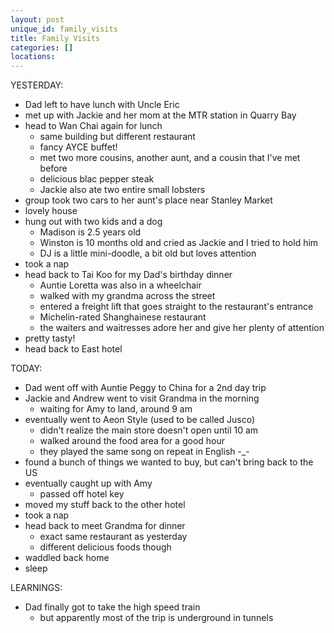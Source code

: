 ```yaml
---
layout: post
unique_id: family_visits
title: Family Visits
categories: []
locations: 
---
```


YESTERDAY:
* Dad left to have lunch with Uncle Eric
* met up with Jackie and her mom at the MTR station in Quarry Bay
* head to Wan Chai again for lunch
  * same building but different restaurant
  * fancy AYCE buffet!
  * met two more cousins, another aunt, and a cousin that I've met before
  * delicious blac pepper steak
  * Jackie also ate two entire small lobsters
* group took two cars to her aunt's place near Stanley Market
* lovely house
* hung out with two kids and a dog
  * Madison is 2.5 years old
  * Winston is 10 months old and cried as Jackie and I tried to hold him
  * DJ is a little mini-doodle, a bit old but loves attention
* took a nap
* head back to Tai Koo for my Dad's birthday dinner
  * Auntie Loretta was also in a wheelchair
  * walked with my grandma across the street
  * entered a freight lift that goes straight to the restaurant's entrance
  * Michelin-rated Shanghainese restaurant
  * the waiters and waitresses adore her and give her plenty of attention
* pretty tasty!
* head back to East hotel

TODAY:
* Dad went off with Auntie Peggy to China for a 2nd day trip
* Jackie and Andrew went to visit Grandma in the morning
  * waiting for Amy to land, around 9 am
* eventually went to Aeon Style (used to be called Jusco)
  * didn't realize the main store doesn't open until 10 am
  * walked around the food area for a good hour
  * they played the same song on repeat in English -_-
* found a bunch of things we wanted to buy, but can't bring back to the US
* eventually caught up with Amy
  * passed off hotel key
* moved my stuff back to the other hotel
* took a nap
* head back to meet Grandma for dinner
  * exact same restaurant as yesterday
  * different delicious foods though
* waddled back home
* sleep

LEARNINGS:
* Dad finally got to take the high speed train
  * but apparently most of the trip is underground in tunnels
